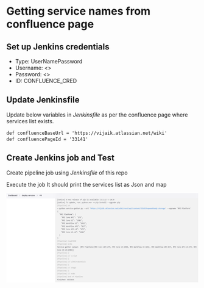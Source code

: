 # Getting service names from confluence page

## Set up Jenkins credentials
- Type: UserNamePassword
- Username: <<confluce user email>>
- Password: <<conflunce api_token>>
- ID: CONFLUENCE_CRED

## Update Jenkinsfile
Update below variables in *Jenkinsfile* as per the confluence page where services list exists.

```
def confluenceBaseUrl = 'https://vijaik.atlassian.net/wiki'
def confluencePageId = '33141'
```

## Create Jenkins job and Test
Create pipeline job using *Jenkinsfile* of this repo

Execute the job
It should print the services list as Json and map

![jenkins-job-listing-services](https://github.com/kumvijaya/deploy-service-getter/blob/main/images/jenkins-job-listing-services.png)

